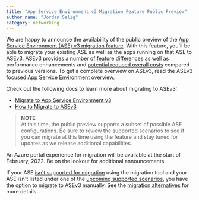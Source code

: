```yaml
---
title: "App Service Environment v3 Migration Feature Public Preview"
author_name: "Jordan Selig"
category: networking
---
```


We are happy to announce the availability of the public preview of the [App Service Environment (ASE) v3 migration feature](https://aka.ms/asemigration). With this feature, you'll be able to migrate your existing ASE as well as the apps running on that ASE to [ASEv3](https://docs.microsoft.com/azure/app-service/environment/overview). ASEv3 provides a number of [feature differences](https://docs.microsoft.com/azure/app-service/environment/overview#feature-differences) as well as performance enhancements and [potential reduced overall costs](https://docs.microsoft.com/azure/app-service/environment/overview#pricing) compared to previous versions. To get a complete overview on ASEv3, read the ASEv3 focused [App Service Environment overview](https://docs.microsoft.com/azure/app-service/environment/overview).

Check out the following docs to learn more about migrating to ASEv3:

- [Migrate to App Service Environment v3](https://aka.ms/asemigration)
- [How to Migrate to ASEv3](https://aka.ms/asemigrationhowto)

> **NOTE**  
> At this time, the public preview supports a subset of possible ASE configurations. Be sure to review the supported scenarios to see if you can migrate at this time using the feature and stay tuned for updates as we release additional capabilities.
>

An Azure portal experience for migration will be available at the start of February, 2022. Be on the lookout for additional announcements.

If your ASE [isn't supported for migration](https://aka.ms/asemigration#preview-limitations) using the migration tool and your ASE isn't listed under one of the [upcoming supported scenarios](https://aka.ms/asemigration#preview-limitations), you have the option to migrate to ASEv3 manually. See the [migration alternatives](https://aka.ms/asemigrationalternatives) for more details.